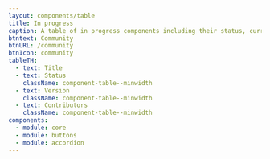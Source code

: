 ```yaml
---
layout: components/table
title: In progress
caption: A table of in progress components including their status, current version, and contributors.
btntext: Community
btnURL: /community
btnIcon: community
tableTH:
  - text: Title
  - text: Status
    className: component-table--minwidth
  - text: Version
    className: component-table--minwidth
  - text: Contributors
    className: component-table--minwidth
components:
  - module: core
  - module: buttons
  - module: accordion
---
```

